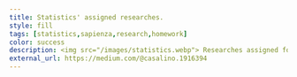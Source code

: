 ```yaml
---
title: Statistics' assigned researches.
style: fill
tags: [statistics,sapienza,research,homework]
color: success
description: <img src="/images/statistics.webp"> Researches assigned for the statistics course in Cybersecurity master degree @ Sapienza.
external_url: https://medium.com/@casalino.1916394
---
```

